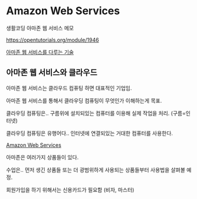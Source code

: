 # Amazon Web Services

생활코딩 아마존 웹 서비스 메모

https://opentutorials.org/module/1946

[아마존 웹 서비스를 다루는 기술](http://pyrasis.com/book/TheArtOfAmazonWebServices)

## 아마존 웹 서비스와 클라우드

아마존 웹 서비스는 클라우드 컴퓨팅 하면 대표적인 기업임.

아마존 웹 서비스를 통해서 클라우딩 컴퓨팅이 무엇인가 이해하는게 목표.

클라우딩 컴퓨팅은.. 구름위에 설치되있는 컴퓨터를 이용해 실제 작업을 처리. (구름=인터넷)

클라우딩 컴퓨팅은 유행어다.. 인터넷에 연결되있는 거대한 컴퓨터를 사용한다.

[Amazon Web Services](http://aws.amazon.com/ko/)

아마존은 여러가지 상품들이 있다. 

수업은.. 먼저 생긴 상품들 또는 더 광범위하게 사용되는 상품들부터 사용법을 살펴볼 예정.

회원가입을 하기 위해서는 신용카드가 필요함 (비자, 마스터)